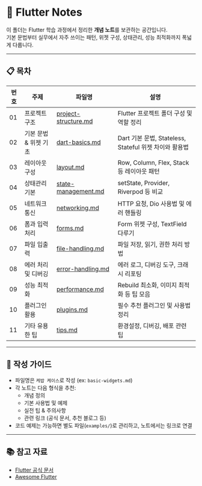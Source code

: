 # 📝 Flutter Notes

이 폴더는 Flutter 학습 과정에서 정리한 **개념 노트**를 보관하는 공간입니다.  
기본 문법부터 실무에서 자주 쓰이는 패턴, 위젯 구성, 상태관리, 성능 최적화까지 폭넓게 다룹니다.  

---

## 📋 목차

| 번호 | 주제 | 파일명 | 설명 |
|---|---|---|---|
| 01 | 프로젝트 구조 | [project-structure.md](./project-structure.md) | Flutter 프로젝트 폴더 구성 및 역할 정리 |
| 02 | 기본 문법 & 위젯 기초 | [dart-basics.md](./dart-basics.md) | Dart 기본 문법, Stateless, Stateful 위젯 차이와 활용법 |
| 03 | 레이아웃 구성 | [layout.md](./layout.md) | Row, Column, Flex, Stack 등 레이아웃 패턴 |
| 04 | 상태관리 기본 | [state-management.md](./state-management.md) | setState, Provider, Riverpod 등 비교 |
| 05 | 네트워크 통신 | [networking.md](./networking.md) | HTTP 요청, Dio 사용법 및 에러 핸들링 |
| 06 | 폼과 입력 처리 | [forms.md](./forms.md) | Form 위젯 구성, TextField 다루기 |
| 07 | 파일 입출력 | [file-handling.md](./file-handling.md) | 파일 저장, 읽기, 권한 처리 방법 |
| 08 | 에러 처리 및 디버깅 | [error-handling.md](./error-handling.md) | 에러 로그, 디버깅 도구, 크래시 리포팅 |
| 09 | 성능 최적화 | [performance.md](./performance.md) | Rebuild 최소화, 이미지 최적화 등 팁 모음 |
| 10 | 플러그인 활용 | [plugins.md](./plugins.md) | 필수 추천 플러그인 및 사용법 정리 |
| 11 | 기타 유용한 팁 | [tips.md](./tips.md) | 환경설정, 디버깅, 배포 관련 팁 |

---

## 📝 작성 가이드

- 파일명은 `케밥 케이스`로 작성 (ex: `basic-widgets.md`)
- 각 노트는 다음 형식을 추천:
    - 개념 정의
    - 기본 사용법 및 예제
    - 실전 팁 & 주의사항
    - 관련 링크 (공식 문서, 추천 블로그 등)
- 코드 예제는 가능하면 별도 파일(`examples/`)로 관리하고, 노트에서는 링크로 연결

---

## 📚 참고 자료
- [Flutter 공식 문서](https://docs.flutter.dev/)
- [Awesome Flutter](https://github.com/Solido/awesome-flutter)
